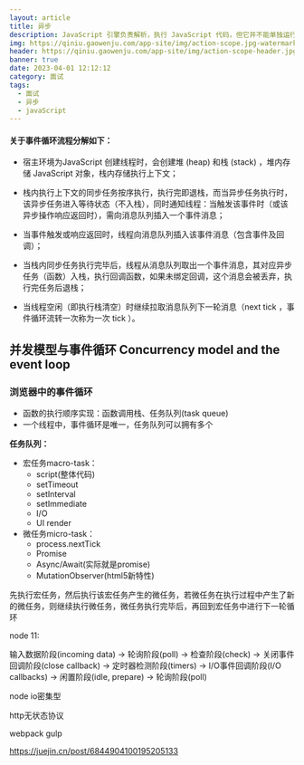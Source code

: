 ```yaml
---
layout: article
title: 异步
description: JavaScript 引擎负责解析，执行 JavaScript 代码，但它并不能单独运行，通常都得有一个宿主环境，一般如浏览器或 Node 服务器，前文说到的单线程是指在这些宿主环境创建单一线程，提供一种机制，调用 JavaScript 引擎完成多个 JavaScript 代码块的调度，这种机制就称为事件循环（ Event Loop ）
img: https://qiniu.gaowenju.com/app-site/img/action-scope.jpg-watermark
header: https://qiniu.gaowenju.com/app-site/img/action-scope-header.jpg-watermark
banner: true
date: 2023-04-01 12:12:12
category: 面试
tags:
  - 面试
  - 异步
  - javaScript
---
```




#### 关于事件循环流程分解如下：

- 宿主环境为JavaScript 创建线程时，会创建堆 (heap) 和栈 (stack) ，堆内存储 JavaScript 对象，栈内存储执行上下文；

- 栈内执行上下文的同步任务按序执行，执行完即退栈，而当异步任务执行时，该异步任务进入等待状态（不入栈），同时通知线程：当触发该事件时（或该异步操作响应返回时），需向消息队列插入一个事件消息；

- 当事件触发或响应返回时，线程向消息队列插入该事件消息（包含事件及回调）；

- 当栈内同步任务执行完毕后，线程从消息队列取出一个事件消息，其对应异步任务（函数）入栈，执行回调函数，如果未绑定回调，这个消息会被丢弃，执行完任务后退栈；

- 当线程空闲（即执行栈清空）时继续拉取消息队列下一轮消息（next tick ，事件循环流转一次称为一次 tick ）。


## 并发模型与事件循环 Concurrency model and the event loop


### 浏览器中的事件循环

- 函数的执行顺序实现：函数调用栈、任务队列(task queue)
- 一个线程中，事件循环是唯一，任务队列可以拥有多个

**任务队列：**

- 宏任务macro-task：
	- script(整体代码)
	- setTimeout
	- setInterval
	- setImmediate
	- I/O
	- UI render
- 微任务micro-task：
	- process.nextTick
	- Promise
	- Async/Await(实际就是promise)
	- MutationObserver(html5新特性)


先执行宏任务，然后执行该宏任务产生的微任务，若微任务在执行过程中产生了新的微任务，则继续执行微任务，微任务执行完毕后，再回到宏任务中进行下一轮循环


node 11:

输入数据阶段(incoming data)
->
轮询阶段(poll)
->
检查阶段(check)
->
关闭事件回调阶段(close callback)
->
定时器检测阶段(timers)
->
I/O事件回调阶段(I/O callbacks)
->
闲置阶段(idle, prepare)
->
轮询阶段(poll)




node io密集型


http无状态协议

webpack  gulp


https://juejin.cn/post/6844904100195205133